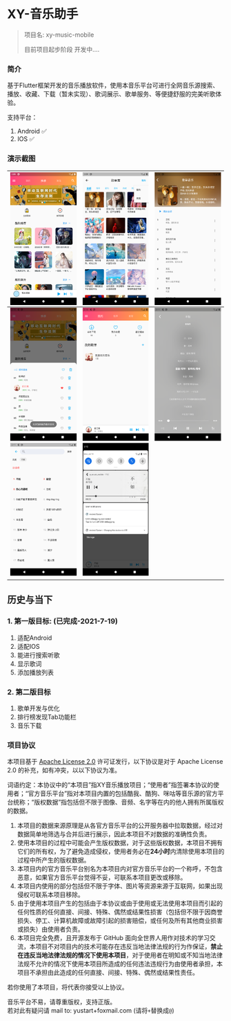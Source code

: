 
# XY-音乐助手

> 项目名:  xy-music-mobile
>
> 目前项目起步阶段 开发中....



### 简介

基于Flutter框架开发的音乐播放软件，使用本音乐平台可进行全网音乐源搜索、播放、收藏、下载（暂未实现）、歌词展示、歌单服务、等便捷舒服的完美听歌体验。

支持平台：

1. Android ✅
2. IOS ✅



### 演示截图

| <img src="./doc/screenshot_1.png" style="zoom:30%;" align="left"/> | <img src="./doc/screenshot_2.png" style="zoom:30%;" align="left"/> | <img src="./doc/screenshot_3.png" style="zoom:30%;" align="left"/> |
| ------------------------------------------------------------ | ------------------------------------------------------------ | ------------------------------------------------------------ |
| <img src="./doc/screenshot_4.png" style="zoom:30%;" align="left"/> | <img src="./doc/screenshot_5.png" style="zoom:30%;" align="left"/> | <img src="./doc/screenshot_6.png" style="zoom:30%;" align="left"/> |
| <img src="./doc/screenshot_7.png" style="zoom:30%;" align="left"/> | <img src="./doc/screenshot_8.png" style="zoom:30%;" align="left"/> |                                                              |
|                                                              |                                                              |                                                              |





## 历史与当下

### 1. 第一版目标:    (已完成-2021-7-19)
1. 适配Android
2. 适配IOS
3. 能进行搜索听歌
4. 显示歌词
5. 添加播放列表

### 2. 第二版目标
1. 歌单开发与优化
2. 排行榜发现Tab功能栏
3. 音乐下载






### 项目协议

本项目基于 [Apache License 2.0](https://github.com/cpyczd/xy-music-mobile/blob/dev/LICENSE) 许可证发行，以下协议是对于 Apache License 2.0 的补充，如有冲突，以以下协议为准。

词语约定：本协议中的“本项目”指XY音乐播放项目；“使用者”指签署本协议的使用者；“官方音乐平台”指对本项目内置的包括酷我、酷狗、咪咕等音乐源的官方平台统称；“版权数据”指包括但不限于图像、音频、名字等在内的他人拥有所属版权的数据。

1. 本项目的数据来源原理是从各官方音乐平台的公开服务器中拉取数据，经过对数据简单地筛选与合并后进行展示，因此本项目不对数据的准确性负责。
2. 使用本项目的过程中可能会产生版权数据，对于这些版权数据，本项目不拥有它们的所有权，为了避免造成侵权，使用者务必在**24小时**内清除使用本项目的过程中所产生的版权数据。
3. 本项目内的官方音乐平台别名为本项目内对官方音乐平台的一个称呼，不包含恶意，如果官方音乐平台觉得不妥，可联系本项目更改或移除。
4. 本项目内使用的部分包括但不限于字体、图片等资源来源于互联网，如果出现侵权可联系本项目移除。
5. 由于使用本项目产生的包括由于本协议或由于使用或无法使用本项目而引起的任何性质的任何直接、间接、特殊、偶然或结果性损害（包括但不限于因商誉损失、停工、计算机故障或故障引起的损害赔偿，或任何及所有其他商业损害或损失）由使用者负责。
6. 本项目完全免费，且开源发布于 GitHub 面向全世界人用作对技术的学习交流，本项目不对项目内的技术可能存在违反当地法律法规的行为作保证，**禁止在违反当地法律法规的情况下使用本项目**，对于使用者在明知或不知当地法律法规不允许的情况下使用本项目所造成的任何违法违规行为由使用者承担，本项目不承担由此造成的任何直接、间接、特殊、偶然或结果性责任。

若你使用了本项目，将代表你接受以上协议。

音乐平台不易，请尊重版权，支持正版。<br>
若对此有疑问请 mail to: yustart+foxmail.com (请将`+`替换成`@`)